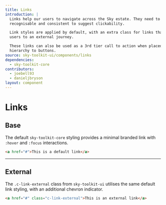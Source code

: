 ```yaml
---
title: Links
introduction: |
  Links help our users to navigate across the Sky estate. They need to be
  recognisable and consistent to suggest clickability.

  Link styles are applied by default, with an extra class for links that take
  users to an external journey.

  These links can also be used as a 3rd tier call to action when placed in
  hierarchy to buttons.
source: sky-toolkit-ui/components/links
dependencies:
  - sky-toolkit-core
contributors:
  - joebell93
  - danieljbryson
layout: component
---
```


# Links

## Base

The default `sky-toolkit-core` styling provides a minimal branded link with
`:hover` and `:focus` interactions.

```html
<a href="#">This is a default link</a>
```

---

## External

The `.c-link-external` class from `sky-toolkit-ui` utilises the same default
link styling, with an additional chevron indicator.

```html
<a href="#" class="c-link-external">This is an external link</a>
```